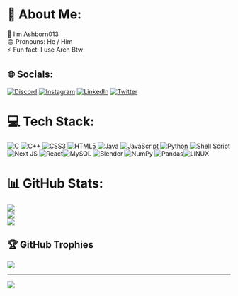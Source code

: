 # 💫 About Me:
🌱 I’m Ashborn013<br>😊 Pronouns: He / Him<br>⚡ Fun fact: I use Arch Btw


## 🌐 Socials:
[![Discord](https://img.shields.io/badge/Discord-%237289DA.svg?logo=discord&logoColor=white)](https://discord.gg/Ashborn_013#1855) [![Instagram](https://img.shields.io/badge/Instagram-%23E4405F.svg?logo=Instagram&logoColor=white)](https://instagram.com/ashborn_013) [![LinkedIn](https://img.shields.io/badge/LinkedIn-%230077B5.svg?logo=linkedin&logoColor=white)](https://linkedin.com/in/arjun-c-santhosh-b97734214/) [![Twitter](https://img.shields.io/badge/Twitter-%231DA1F2.svg?logo=Twitter&logoColor=white)](https://twitter.com/Ashborn013) 

# 💻 Tech Stack:
![C](https://img.shields.io/badge/c-%2300599C.svg?style=for-the-badge&logo=c&logoColor=white) ![C++](https://img.shields.io/badge/c++-%2300599C.svg?style=for-the-badge&logo=c%2B%2B&logoColor=white) ![CSS3](https://img.shields.io/badge/css3-%231572B6.svg?style=for-the-badge&logo=css3&logoColor=white) ![HTML5](https://img.shields.io/badge/html5-%23E34F26.svg?style=for-the-badge&logo=html5&logoColor=white) ![Java](https://img.shields.io/badge/java-%23ED8B00.svg?style=for-the-badge&logo=java&logoColor=white) ![JavaScript](https://img.shields.io/badge/javascript-%23323330.svg?style=for-the-badge&logo=javascript&logoColor=%23F7DF1E) ![Python](https://img.shields.io/badge/python-3670A0?style=for-the-badge&logo=python&logoColor=ffdd54) ![Shell Script](https://img.shields.io/badge/shell_script-%23121011.svg?style=for-the-badge&logo=gnu-bash&logoColor=white)![Next JS](https://img.shields.io/badge/Next-black?style=for-the-badge&logo=next.js&logoColor=white) ![React](https://img.shields.io/badge/react-%2320232a.svg?style=for-the-badge&logo=react&logoColor=%2361DAFB)![MySQL](https://img.shields.io/badge/mysql-%2300f.svg?style=for-the-badge&logo=mysql&logoColor=white) ![Blender](https://img.shields.io/badge/blender-%23F5792A.svg?style=for-the-badge&logo=blender&logoColor=white) ![NumPy](https://img.shields.io/badge/numpy-%23013243.svg?style=for-the-badge&logo=numpy&logoColor=white) ![Pandas](https://img.shields.io/badge/pandas-%23150458.svg?style=for-the-badge&logo=pandas&logoColor=white)![LINUX](https://img.shields.io/badge/Linux-FCC624?style=for-the-badge&logo=linux&logoColor=black)


# 📊 GitHub Stats:
![](https://github-readme-stats.vercel.app/api?username=Ashborn013&theme=radical&hide_border=false&include_all_commits=false&count_private=false)<br/>
![](https://github-readme-streak-stats.herokuapp.com/?user=Ashborn013&theme=radical&hide_border=false)<br/>
![](https://github-readme-stats.vercel.app/api/top-langs/?username=Ashborn013&theme=radical&hide_border=false&include_all_commits=false&count_private=false&layout=compact)

## 🏆 GitHub Trophies
![](https://github-profile-trophy.vercel.app/?username=Ashborn013&theme=radical&no-frame=false&no-bg=false&margin-w=4)

<!-- ## 🐦 Latest Tweet
[![](https://gtce.itsvg.in/api?username=Ashborn013)](https://github.com/VishwaGauravIn/github-twitter-card-embed) -->
<!--
<--### ✍️ Random Dev Quote
![](https://quotes-github-readme.vercel.app/api?type=horizontal&theme=radical) -->
---
<!-- [![](https://visitcount.itsvg.in/api?id=Arjun013H&icon=9&color=0)](https://visitcount.itsvg.in) -->
[![](https://visitcount.itsvg.in/api?id=Arjun013H&label=Profile%20Views&color=10&icon=0&pretty=true)](https://visitcount.itsvg.in)
<!-- Proudly created with GPRM ( https://gprm.itsvg.in ) -->

